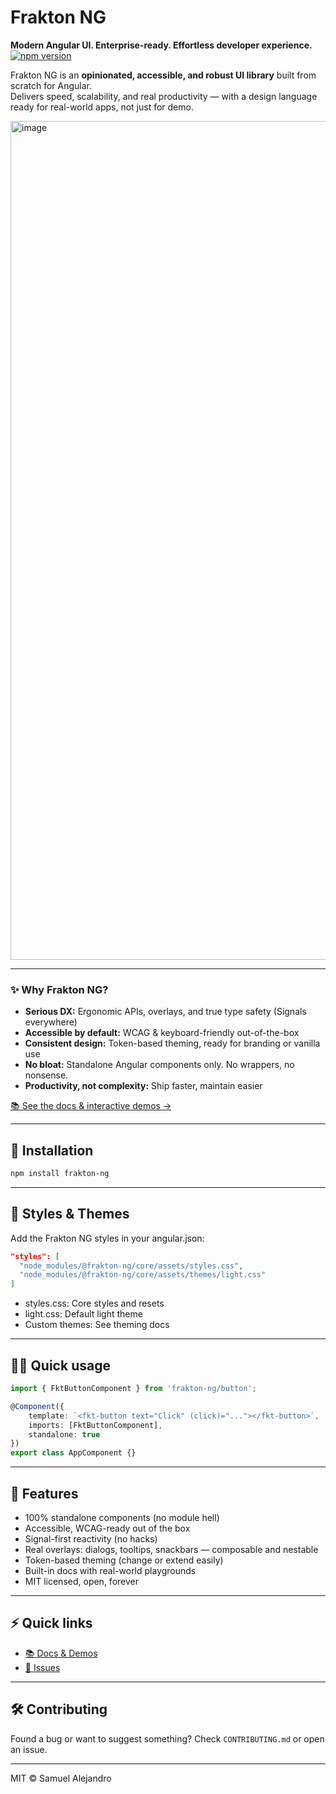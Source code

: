 # Frakton NG
**Modern Angular UI. Enterprise-ready. Effortless developer experience.**
[![npm version](https://img.shields.io/npm/v/frakton-ng?style=flat-square)](https://www.npmjs.com/package/frakton-ng)

Frakton NG is an **opinionated, accessible, and robust UI library** built from scratch for Angular.  
Delivers speed, scalability, and real productivity — with a design language ready for real-world apps, not just for demo.

<img width="2312" height="1342" alt="image" src="https://github.com/user-attachments/assets/11df3f3e-6392-40a4-ab83-09ddfa622e73" />

---

### ✨ Why Frakton NG?

- **Serious DX:** Ergonomic APIs, overlays, and true type safety (Signals everywhere)
- **Accessible by default:** WCAG & keyboard-friendly out-of-the-box
- **Consistent design:** Token-based theming, ready for branding or vanilla use
- **No bloat:** Standalone Angular components only. No wrappers, no nonsense.
- **Productivity, not complexity:** Ship faster, maintain easier

[📚 See the docs & interactive demos →](https://samukaii.github.io/frakton-ng)

---

## 🚀 Installation

```bash
npm install frakton-ng
```

---

## 🎨 Styles & Themes

Add the Frakton NG styles in your angular.json:

```json
"styles": [
  "node_modules/@frakton-ng/core/assets/styles.css",
  "node_modules/@frakton-ng/core/assets/themes/light.css"
]
```

- styles.css: Core styles and resets
- light.css: Default light theme
- Custom themes: See theming docs



---

## 🧑‍💻 Quick usage

```ts
import { FktButtonComponent } from 'frakton-ng/button';

@Component({
	template: `<fkt-button text="Click" (click)="..."></fkt-button>`,
	imports: [FktButtonComponent],
	standalone: true
})
export class AppComponent {}
```

---

## 🧩 Features

- 100% standalone components (no module hell)
- Accessible, WCAG-ready out of the box
- Signal-first reactivity (no hacks)
- Real overlays: dialogs, tooltips, snackbars — composable and nestable
- Token-based theming (change or extend easily)
- Built-in docs with real-world playgrounds
- MIT licensed, open, forever

---

## ⚡️ Quick links

- [📚 Docs & Demos](https://samukaii.github.io/frakton-ng)
- [🐛 Issues](https://github.com/Samukaii/frakton-ng/issues)

---

## 🛠️ Contributing

Found a bug or want to suggest something?
Check `CONTRIBUTING.md` or open an issue.

---

MIT © Samuel Alejandro
